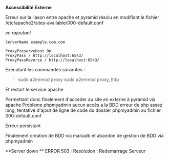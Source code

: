 **Accessibilité Externe**

Erreur sur la liason entre apache et pyramid
résolu en modifiant le fichier /etc/apache2/sites-available/000-default.conf

_en rajoutant_

    ServerName example.com.com
    
    ProxyPreserveHost On
    ProxyPass / http://localhost:6543/
    ProxyPassReverse / http://localhost:6543/


Executant les commandes suivantes :

> sudo a2enmod proxy
> sudo a2enmod proxy_http


Et restart le service apache

Permettant donc finalement d'acceder au site en externe à pyramid via apache
Probleme phpmyadmin aucun accès a la BDD erreur de php assez long, tentative d'ajout de ligne de code du dossier phpmyadmin au fichier 000-default.conf

Erreur persistant

Finalement creation de BDD via mariadb et abandon de gestion de BDD via phpmyadmin


**Server down **
ERROR 503 :
    Resolution : Redemarrage Serveur
